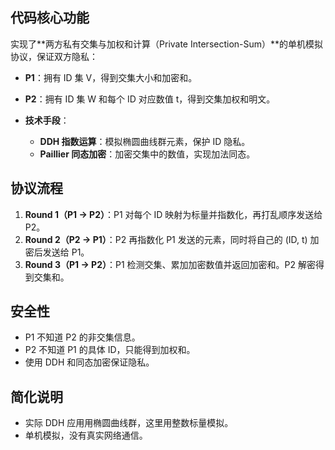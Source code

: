 
## **代码核心功能**

实现了\*\*两方私有交集与加权和计算（Private Intersection-Sum）\*\*的单机模拟协议，保证双方隐私：

* **P1**：拥有 ID 集 V，得到交集大小和加密和。
* **P2**：拥有 ID 集 W 和每个 ID 对应数值 t，得到交集加权和明文。
* **技术手段**：

  * **DDH 指数运算**：模拟椭圆曲线群元素，保护 ID 隐私。
  * **Paillier 同态加密**：加密交集中的数值，实现加法同态。



## **协议流程**

1. **Round 1（P1 → P2）**：P1 对每个 ID 映射为标量并指数化，再打乱顺序发送给 P2。
2. **Round 2（P2 → P1）**：P2 再指数化 P1 发送的元素，同时将自己的 (ID, t) 加密后发送给 P1。
3. **Round 3（P1 → P2）**：P1 检测交集、累加加密数值并返回加密和。P2 解密得到交集和。



## **安全性**

* P1 不知道 P2 的非交集信息。
* P2 不知道 P1 的具体 ID，只能得到加权和。
* 使用 DDH 和同态加密保证隐私。


## **简化说明**

* 实际 DDH 应用用椭圆曲线群，这里用整数标量模拟。
* 单机模拟，没有真实网络通信。

